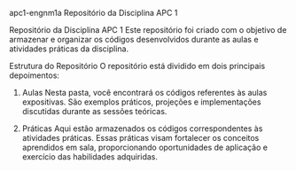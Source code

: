 apc1-engnm1a
Repositório da Disciplina APC 1

Repositório da Disciplina APC 1
Este repositório foi criado com o objetivo de armazenar e organizar os códigos desenvolvidos durante as aulas e atividades práticas da disciplina.

Estrutura do Repositório
O repositório está dividido em dois principais depoimentos:

1. Aulas
Nesta pasta, você encontrará os códigos referentes às aulas expositivas. São exemplos práticos, projeções e implementações discutidas durante as sessões teóricas.

2. Práticas
Aqui estão armazenados os códigos correspondentes às atividades práticas. Essas práticas visam fortalecer os conceitos aprendidos em sala, proporcionando oportunidades de aplicação e exercício das habilidades adquiridas.
